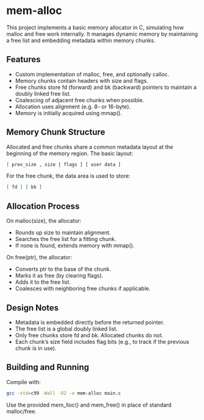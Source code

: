 # mem-alloc
This project implements a basic memory allocator in C, simulating how malloc and free work internally. It manages dynamic memory by maintaining a free list and embedding metadata within memory chunks.

## Features
- Custom implementation of malloc, free, and optionally calloc.
- Memory chunks contain headers with size and flags.
- Free chunks store fd (forward) and bk (backward) pointers to maintain a doubly linked free list.
- Coalescing of adjacent free chunks when possible.
- Allocation uses alignment (e.g. 8- or 16-byte).
- Memory is initially acquired using mmap().

## Memory Chunk Structure
Allocated and free chunks share a common metadata layout at the beginning of the memory region. The basic layout:
```bash
[ prev_size , size | flags ] [ user data ] 
```
For the free chunk, the data area is used to store: 
```bash
[ fd ] [ bk ]
```

## Allocation Process
On malloc(size), the allocator:
- Rounds up size to maintain alignment.
- Searches the free list for a fitting chunk.
- If none is found, extends memory with mmap().

On free(ptr), the allocator:
- Converts ptr to the base of the chunk.
- Marks it as free (by clearing flags).
- Adds it to the free list.
- Coalesces with neighboring free chunks if applicable.

## Design Notes
- Metadata is embedded directly before the returned pointer.
- The free list is a global doubly linked list.
- Only free chunks store fd and bk. Allocated chunks do not.
- Each chunk’s size field includes flag bits (e.g., to track if the previous chunk is in use).

## Building and Running
Compile with:
```bash
gcc -std=c99 -Wall -O2 -o mem-alloc main.c
```
Use the provided mem_lloc() and mem_free() in place of standard malloc/free.
